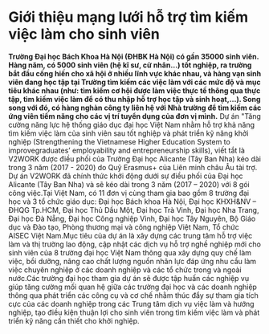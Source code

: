 # Giới thiệu mạng lưới hỗ trợ  tìm kiếm việc làm cho sinh viên

**Trường Đại học Bách Khoa Hà Nội (ĐHBK Hà Nội) có gần 35000 sinh viên. Hàng năm, có 5000 sinh viên (hệ kĩ sư, cử nhân…) tốt nghiệp, ra trường bắt đầu cống hiến cho xã hội ở nhiều lĩnh vực khác nhau, và hàng vạn sinh viên đang học tập tại Trường tìm kiếm các việc làm với các mức độ và mục tiêu khác nhau (như: tìm kiếm cơ hội được làm việc thực tế thông qua thực tập, tìm kiếm việc làm để có thu nhập hỗ trợ học tập và sinh hoạt,…). Song song với đó, có hàng nghàn công ty liên hệ với Nhà trường để tìm kiếm các ứng viên tiềm năng cho các vị trí tuyển dụng của đơn vị mình.**
Dự án "Tăng cường năng lực hệ thống giáo dục đại học Việt Nam nhằm hỗ trợ khả năng tìm kiếm việc làm của sinh viên sau tốt nghiệp và phát triển kỹ năng khởi nghiệp (Strengthening the Vietnamese Higher Education System to improvegraduates’ employability and entrepreneurship skills), viết tắt là V2WORK được điều phối của Trường Đại học Alicante (Tây Ban Nha) kéo dài trong 3 năm (2017 - 2020) do Quỹ Erasmus+ của Liên minh châu Âu tài trợ. Dự án V2WORK đã chính thức khởi động dưới sự điều phối của Đại học Alicante (Tây Ban Nha) và sẽ kéo dài trong 3 năm (2017 – 2020) với 8 gói công việc.Tại Việt Nam, có 11 đơn vị cùng tham gia bao gồm 8 trường đại học và 3 tổ chức giáo dục: Đại học Bách khoa Hà Nội, Đại học KHXH&NV – ĐHQG Tp.HCM, Đại học Thủ Dầu Một, Đại học Trà Vinh, Đại học Nha Trang, Đại học Đà Nẵng, Đại học Công nghiệp Vinh, Đại học Tây Nguyên, Bộ Giáo dục và Đào tạo, Phòng thương mại và công nghiệp Việt Nam, Tổ chức AISEC Việt Nam.Mục tiêu của dự án là xây dựng các trung tâm hỗ trợ việc làm và thị trường lao động, cập nhật các dịch vụ hỗ trợ nghề nghiệp mới cho sinh viên của 8 trường đại học Việt Nam thông qua xây dựng quy chế làm việc, bồi dưỡng, nâng cao chất lượng nguồn nhân lực đáp ứng nhu cầu làm việc chuyên nghiệp ở các doanh nghiệp và các tổ chức trong và ngoài nước.Các trường đại học tham gia dự án sẽ được tập huấn các nghiệp vụ giúp tăng cường mối quan hệ giữa các trường đại học và các doanh nghiệp thông qua phát triển các công cụ và cơ chế nhằm thúc đẩy sự tham gia tích cực của các doanh nghiệp trong các Trung tâm dịch vụ việc làm và hướng nghiệp, tạo điều kiện thuận lợi cho sinh viên trong tìm kiếm việc làm và phát triển kỹ năng cần thiết cho khởi nghiệp.
